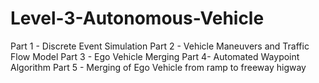 # Level-3-Autonomous-Vehicle
Part 1 - Discrete Event Simulation
Part 2 - Vehicle Maneuvers and Traffic Flow Model
Part 3 - Ego Vehicle Merging
Part 4-  Automated Waypoint Algorithm 
Part 5 - Merging of Ego Vehicle from ramp to freeway higway
